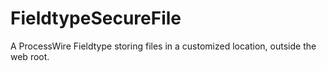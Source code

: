 # FieldtypeSecureFile
A ProcessWire Fieldtype storing files in a customized location, outside the web root.
